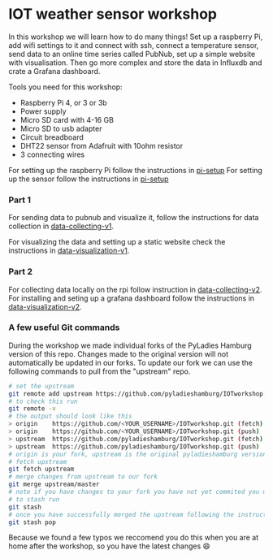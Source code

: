 # IOT weather sensor workshop

In this workshop we will learn how to do many things! Set up a raspberry Pi, add wifi settings to it and connect with ssh, connect a temperature sensor, send data to an online time series called PubNub, set up a simple website with visualisation. Then go more complex and store the data in Influxdb and crate a Grafana dashboard.

Tools you need for this workshop:

- Raspberry Pi 4, or 3 or 3b
- Power supply
- Micro SD card with 4-16 GB
- Micro SD to usb adapter
- Circuit breadboard
- DHT22 sensor from Adafruit with 10ohm resistor
- 3 connecting wires

For setting up the raspberry Pi follow the instructions in [pi-setup](pi-setup/initial-setup.md)
For setting up the sensor follow the instructions in [pi-setup](sensor-setup/humidity-sensor-setup.md)

### Part 1

For sending data to pubnub and visualize it, follow the instructions for data collection in [data-collecting-v1](data-collecting/1-pubnub.md).

For visualizing the data and setting up a static website check the instructions in [data-visualization-v1](data-visualization/1-pubnub-viz.md).

### Part 2

For collecting data locally on the rpi follow instruction in [data-collecting-v2](data-collecting/2-influxdb.md).
For installing and seting up a grafana dashboard follow the instructions in [data-visualization-v2](data-visualization/2-grafana.md).


### A few useful Git commands

During the workshop we made individual forks of the PyLadies Hamburg version of this repo. Changes made to the original version will not automatically be updated in our forks. To update our fork we can use the following commands to pull from the "upstream" repo.

```bash
# set the upstream
git remote add upstream https://github.com/pyladieshamburg/IOTworkshop.git
# to check this run
git remote -v
# the output should look like this
> origin    https://github.com/<YOUR_USERNAME>/IOTworkshop.git (fetch)
> origin    https://github.com/<YOUR_USERNAME>/IOTworkshop.git (push)
> upstream  https://github.com/pyladieshamburg/IOTworkshop.git (fetch)
> upstream  https://github.com/pyladieshamburg/IOTworkshop.git (push)
# origin is your fork, upstream is the original pyladieshamburg version
# fetch upstream
git fetch upstream
# merge changes from upstream to our fork
git merge upstream/master
# note if you have changes to your fork you have not yet commited you may be asked to commit or stash them.
# to stash run
git stash
# once you have successfully merged the upstream following the instructions above you can get those change back with
git stash pop
```
Because we found a few typos we reccomend you do this when you are at home after the workshop, so you have the latest changes :smile:
